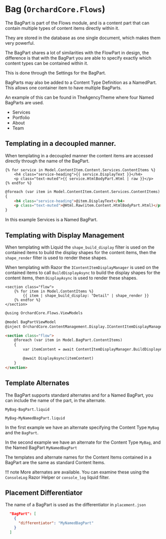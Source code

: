 # Bag (`OrchardCore.Flows`)

The BagPart is part of the Flows module, and is a content part that can contain multiple types of content items directly within it.

They are stored in the database as one single document, which makes them very powerful.

The BagPart shares a lot of similarities with the FlowPart in design, the difference is that with the BagPart you are able to specify exactly which content types can be contained within it.

This is done through the Settings for the BagPart.

BagParts may also be added to a Content Type Definition as a NamedPart. This allows one container item to have multiple BagParts.

An example of this can be found in TheAgencyTheme where four Named BagParts are used.

- Services
- Portfolio
- About
- Team

## Templating in a decoupled manner.

When templating in a decoupled manner the content items are accessed directly through the name of the BagPart.

``` liquid tab="Liquid"
{% for service in Model.ContentItem.Content.Services.ContentItems %}
    <h4 class="service-heading">{{ service.DisplayText }}</h4>
    <p class="text-muted">{{ service.HtmlBodyPart.Html | raw }}</p>
{% endfor %}
```

``` html tab="Razor"
@foreach (var item in Model.ContentItem.Content.Services.ContentItems)
{
    <h4 class="service-heading">@item.DisplayText</h4>
    <p class="text-muted">@Html.Raw(item.Content.HtmlBodyPart.Html)</p>
}
```

In this example Services is a Named BagPart.

## Templating with Display Management

When templating with Liquid the `shape_build_display` filter is used on the contained items to build
the display shapes for the content items, then the `shape_render` filter is used to render these shapes.

When templating with Razor the `IContentItemDisplayManager` is used on the contained items to call `BuildDisplayAsync`
to build the display shapes for the  content items, then `DisplayAsync` is used to render these shapes.

``` liquid tab="Liquid"
<section class="flow">
    {% for item in Model.ContentItems %}
        {{ item | shape_build_display: "Detail" | shape_render }}
    {% endfor %}
</section>
```

``` html tab="Razor"
@using OrchardCore.Flows.ViewModels

@model BagPartViewModel
@inject OrchardCore.ContentManagement.Display.IContentItemDisplayManager ContentItemDisplayManager

<section class="flow">
    @foreach (var item in Model.BagPart.ContentItems)
    {
        var itemContent = await ContentItemDisplayManager.BuildDisplayAsync(item, Model.BuildPartDisplayContext.Updater, Model.Settings.DisplayType ?? "Detail", Model.BuildPartDisplayContext.GroupId);

        @await DisplayAsync(itemContent)
    }
</section>
```

## Template Alternates

The BagPart supports standard alternates and for a Named BagPart, you can include the name of the part, in the alternate.

`MyBag-BagPart.liquid`

`MyBag-MyNamedBagPart.liquid`

In the first example we have an alternate specifying the Content Type `MyBag` and the `BagPart`.

In the second example we have an alternate for the Content Type `MyBag`, and the Named BagPart `MyNamedBagPart`

The templates and alternate names for the Content Items contained in a BagPart are the same as standard Content Items.

!!! note
    More alternates are available. You can examine these using the `ConsoleLog` Razor Helper or `console_log` liquid filter.

## Placement Differentiator

The name of a BagPart is used as the differentiator in `placement.json`

```json
  "BagPart": [
    {
      "differentiator": "MyNamedBagPart"
    }
  ]
```